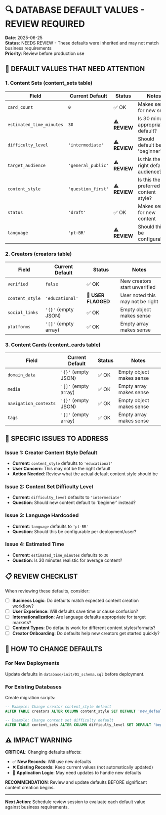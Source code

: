 # 🔍 DATABASE DEFAULT VALUES - REVIEW REQUIRED

**Date**: 2025-06-25  
**Status**: NEEDS REVIEW - These defaults were inherited and may not match business requirements  
**Priority**: Review before production use  

## 🚨 DEFAULT VALUES THAT NEED ATTENTION

### 1. Content Sets (content_sets table)

| Field | Current Default | Status | Notes |
|-------|----------------|---------|-------|
| `card_count` | `0` | ✅ OK | Makes sense for new sets |
| `estimated_time_minutes` | `30` | ⚠️ **REVIEW** | Is 30 minutes appropriate default? |
| `difficulty_level` | `'intermediate'` | ⚠️ **REVIEW** | Should default be 'beginner'? |
| `target_audience` | `'general_public'` | ⚠️ **REVIEW** | Is this the right default audience? |
| `content_style` | `'question_first'` | ⚠️ **REVIEW** | Is this the preferred content style? |
| `status` | `'draft'` | ✅ OK | Makes sense for new content |
| `language` | `'pt-BR'` | ⚠️ **REVIEW** | Should this be configurable? |

### 2. Creators (creators table)

| Field | Current Default | Status | Notes |
|-------|----------------|---------|-------|
| `verified` | `false` | ✅ OK | New creators start unverified |
| `content_style` | `'educational'` | 🚨 **USER FLAGGED** | User noted this may not be right |
| `social_links` | `'{}'` (empty JSON) | ✅ OK | Empty object makes sense |
| `platforms` | `'[]'` (empty array) | ✅ OK | Empty array makes sense |

### 3. Content Cards (content_cards table)

| Field | Current Default | Status | Notes |
|-------|----------------|---------|-------|
| `domain_data` | `'{}'` (empty JSON) | ✅ OK | Empty object makes sense |
| `media` | `'[]'` (empty array) | ✅ OK | Empty array makes sense |
| `navigation_contexts` | `'{}'` (empty JSON) | ✅ OK | Empty object makes sense |
| `tags` | `'[]'` (empty array) | ✅ OK | Empty array makes sense |

## 🎯 SPECIFIC ISSUES TO ADDRESS

### Issue 1: Creator Content Style Default
- **Current**: `content_style` defaults to `'educational'`
- **User Concern**: This may not be the right default
- **Action Needed**: Review what the actual default content style should be

### Issue 2: Content Set Difficulty Level
- **Current**: `difficulty_level` defaults to `'intermediate'`
- **Question**: Should new content default to 'beginner' instead?

### Issue 3: Language Hardcoded
- **Current**: `language` defaults to `'pt-BR'`
- **Question**: Should this be configurable per deployment/user?

### Issue 4: Estimated Time
- **Current**: `estimated_time_minutes` defaults to `30`
- **Question**: Is 30 minutes realistic for average content?

## 📋 REVIEW CHECKLIST

When reviewing these defaults, consider:

- [ ] **Business Logic**: Do defaults match expected content creation workflow?
- [ ] **User Experience**: Will defaults save time or cause confusion?
- [ ] **Internationalization**: Are language defaults appropriate for target markets?
- [ ] **Content Types**: Do defaults work for different content styles/formats?
- [ ] **Creator Onboarding**: Do defaults help new creators get started quickly?

## 🔧 HOW TO CHANGE DEFAULTS

### For New Deployments
Update defaults in `database/init/01_schema.sql` before deployment.

### For Existing Databases
Create migration scripts:
```sql
-- Example: Change creator content_style default
ALTER TABLE creators ALTER COLUMN content_style SET DEFAULT 'new_default_value';

-- Example: Change content set difficulty default  
ALTER TABLE content_sets ALTER COLUMN difficulty_level SET DEFAULT 'beginner';
```

## ⚠️ IMPACT WARNING

**CRITICAL**: Changing defaults affects:
- ✅ **New Records**: Will use new defaults
- ❌ **Existing Records**: Keep current values (not automatically updated)
- 🔄 **Application Logic**: May need updates to handle new defaults

**RECOMMENDATION**: Review and update defaults BEFORE significant content creation begins.

---

**Next Action**: Schedule review session to evaluate each default value against business requirements.